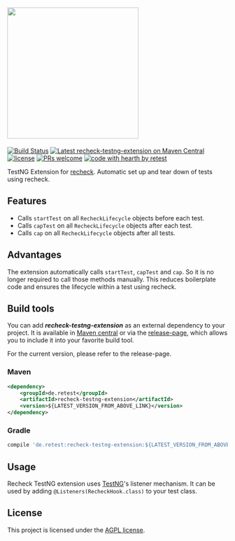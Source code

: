 # <a href="https://retest.dev"><img src="https://assets.retest.org/retest/ci/logos/recheck-screen.svg" width="300"/></a>

[![Build Status](https://travis-ci.com/retest/recheck-testng-extension.svg?branch=master)](https://travis-ci.com/retest/recheck-testng-extension)
[![Latest recheck-testng-extension on Maven Central](https://maven-badges.herokuapp.com/maven-central/de.retest/recheck-testng-extension/badge.svg?style=flat)](https://mvnrepository.com/artifact/de.retest/recheck-testng-extension)
[![license](https://img.shields.io/badge/license-AGPL-brightgreen.svg)](https://github.com/retest/recheck-testng-extension/blob/master/LICENSE)
[![PRs welcome](https://img.shields.io/badge/PRs-welcome-ff69b4.svg)](https://github.com/retest/recheck-testng-extension/issues?q=is%3Aissue+is%3Aopen+label%3A%22help+wanted%22)
[![code with hearth by retest](https://img.shields.io/badge/%3C%2F%3E%20with%20%E2%99%A5%20by-retest-C1D82F.svg)](https://retest.de/)

TestNG Extension for [recheck](https://github.com/retest/recheck). Automatic set up and tear down of tests using recheck.

## Features

* Calls `startTest` on all `RecheckLifecycle` objects before each test.
* Calls `capTest` on all `RecheckLifecycle` objects after each test.
* Calls `cap` on all `RecheckLifecycle` objects after all tests.

## Advantages

The extension automatically calls `startTest`, `capTest` and `cap`. So it is no longer required to call those methods manually. This reduces boilerplate code and ensures the lifecycle within a test using recheck.

## Build tools

You can add ***recheck-testng-extension*** as an external dependency to your project. It is available in [Maven central](https://mvnrepository.com/artifact/de.retest/recheck-testng-extension) or via the [release-page](https://github.com/retest/recheck-testng-extension/releases), which allows you to include it into your favorite build tool.

For the current version, please refer to the release-page.

### Maven

```xml
<dependency>
	<groupId>de.retest</groupId>
	<artifactId>recheck-testng-extension</artifactId>
	<version>${LATEST_VERSION_FROM_ABOVE_LINK}</version>
</dependency>
```

### Gradle

```gradle
compile 'de.retest:recheck-testng-extension:${LATEST_VERSION_FROM_ABOVE_LINK}'
```

## Usage

Recheck TestNG extension uses [TestNG](https://testng.org)'s listener mechanism. It can be used by adding `@Listeners(RecheckHook.class)` to your test class.

## License

This project is licensed under the [AGPL license](LICENSE).
